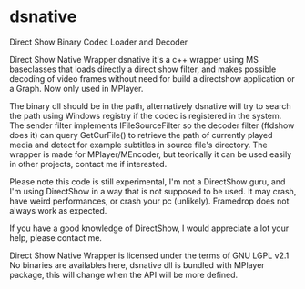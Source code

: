 # dsnative
Direct Show Binary Codec Loader and Decoder

Direct Show Native Wrapper
dsnative it's a c++ wrapper using MS baseclasses that loads directly a direct show filter, and makes possible decoding of video frames without need for build a directshow application or a Graph. Now only used in MPlayer.

The binary dll should be in the path, alternatively dsnative will try to search the path using Windows registry if the codec is registered in the system.
The sender filter implements IFileSourceFilter so the decoder filter (ffdshow does it) can query GetCurFile() to retrieve the path of currently played media and detect for example subtitles in source file's directory.
The wrapper is made for MPlayer/MEncoder, but teorically it can be used easily in other projects, contact me if interested.

Please note this code is still experimental, I'm not a DirectShow guru, and I'm using DirectShow in a way that is not supposed to be used. It may crash, have weird performances, or crash your pc (unlikely). Framedrop does not always work as expected.

If you have a good knowledge of DirectShow, I would appreciate a lot your help, please contact me.

Direct Show Native Wrapper is licensed under the terms of GNU LGPL v2.1
No binaries are availables here, dsnative dll is bundled with MPlayer package, this will change when the API will be more defined.
